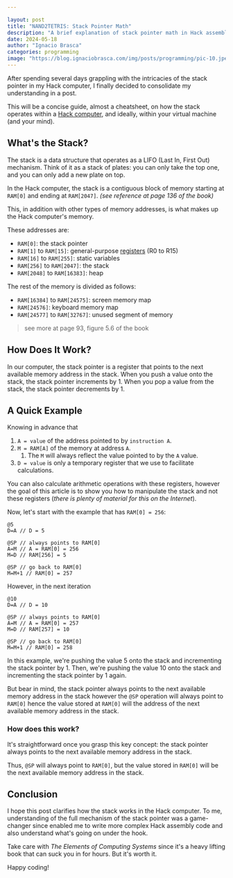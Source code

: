 ```yaml
---

layout: post  
title: "NAND2TETRIS: Stack Pointer Math"
description: "A brief explanation of stack pointer math in Hack assembly."
date: 2024-05-18  
author: "Ignacio Brasca"  
categories: programming  
image: "https://blog.ignaciobrasca.com/img/posts/programming/pic-10.jpeg"  
---
```


After spending several days grappling with the intricacies of the stack pointer in my Hack computer, I finally decided to consolidate my understanding in a post.

This will be a concise guide, almost a cheatsheet, on how the stack operates within a [Hack computer](https://en.wikipedia.org/wiki/Hack_computer), and ideally, within your virtual machine (and your mind).

## What's the Stack?

The stack is a data structure that operates as a LIFO (Last In, First Out) mechanism. Think of it as a stack of plates: you can only take the top one, and you can only add a new plate on top.

In the Hack computer, the stack is a contiguous block of memory starting at ``RAM[0]`` and ending at ``RAM[2047]``. *(see reference at page 136 of the book)*

This, in addition with other types of memory addresses, is what makes up the Hack computer's memory.

These addresses are:

- ``RAM[0]``: the stack pointer
- ``RAM[1]`` to ``RAM[15]``: general-purpose [registers](https://en.wikipedia.org/wiki/Processor_register) (R0 to R15)
- ``RAM[16]`` to ``RAM[255]``: static variables
- ``RAM[256]`` to ``RAM[2047]``: the stack
- ``RAM[2048]`` to ``RAM[16383]``: heap

The rest of the memory is divided as follows:
- ``RAM[16384]`` to ``RAM[24575]``: screen memory map
- ``RAM[24576]``: keyboard memory map
- ``RAM[24577]`` to ``RAM[32767]``: unused segment of memory

> see more at page 93, figure 5.6 of the book

## How Does It Work?

In our computer, the stack pointer is a register that points to the next available memory address in the stack. When you push a value onto the stack, the stack pointer increments by 1. When you pop a value from the stack, the stack pointer decrements by 1.

## A Quick Example

Knowing in advance that

1. `A = value` of the address pointed to by `instruction A`.
2. `M = RAM[A]` of the memory at address `A`.
   1. The `M` will always reflect the value pointed to by the `A` value.
3. `D = value` is only a temporary register that we use to facilitate calculations.

You can also calculate arithmetic operations with these registers, however the goal of this article is to show you how to manipulate the stack and not these registers (*there is plenty of material for this on the Internet*).

Now, let's start with the example that has ``RAM[0] = 256``:

```hack
@5
D=A // D = 5

@SP // always points to RAM[0]
A=M // A = RAM[0] = 256
M=D // RAM[256] = 5

@SP // go back to RAM[0]
M=M+1 // RAM[0] = 257
```

However, in the next iteration

```hack
@10
D=A // D = 10

@SP // always points to RAM[0]
A=M // A = RAM[0] = 257
M=D // RAM[257] = 10

@SP // go back to RAM[0]
M=M+1 // RAM[0] = 258
```

In this example, we're pushing the value 5 onto the stack and incrementing the stack pointer by 1. Then, we're pushing the value 10 onto the stack and incrementing the stack pointer by 1 again.

But bear in mind, the stack pointer always points to the next available memory address in the stack however the ``@SP`` operation will always point to ``RAM[0]`` hence the value stored at ``RAM[0]`` will the address of the next available memory address in the stack.

### How does this work?

It's straightforward once you grasp this key concept: the stack pointer always points to the next available memory address in the stack. 

Thus, ``@SP`` will always point to ``RAM[0]``, but the value stored in ``RAM[0]`` will be the next available memory address in the stack.

## Conclusion

I hope this post clarifies how the stack works in the Hack computer. To me, understanding of the full mechanism of the stack pointer was a game-changer since enabled me to write more complex Hack assembly code and also understand what's going on under the hook.

Take care with *The Elements of Computing Systems* since it's a heavy lifting book that can suck you in for hours. But it's worth it.

Happy coding!
